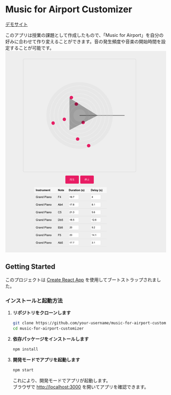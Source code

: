 # Music for Airport Customizer
[デモサイト](https://musicforairports-np4w4zqf0-eightsuzukis-projects.vercel.app/) 


このアプリは授業の課題として作成したもので、「Music for Airport」を自分の好みに合わせて作り変えることができます。音の発生頻度や音楽の開始時間を設定することが可能です。
![Alt text](image.png)


## Getting Started

このプロジェクトは [Create React App](https://github.com/facebook/create-react-app) を使用してブートストラップされました。

### インストールと起動方法

1. **リポジトリをクローンします**

   ```bash
   git clone https://github.com/your-username/music-for-airport-customizer.git
   cd music-for-airport-customizer
   ```

2. **依存パッケージをインストールします**

   ```bash
   npm install
   ```

3. **開発モードでアプリを起動します**

   ```bash
   npm start
   ```

   これにより、開発モードでアプリが起動します。\
   ブラウザで [http://localhost:3000](http://localhost:3000) を開いてアプリを確認できます。
